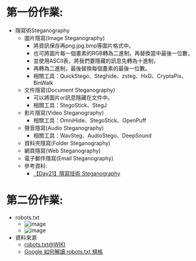 # 第一份作業:
- 隱寫術Steganography
  - 圖片隱寫(Image Steganography)
    - 將資訊保存再png.jpg.bmp等圖片格式中。
    - 也可將圖片每一個畫素的RGB轉為二進制，再替換當中最後一位數，
    - 並使用ASCII表，將我們要隱藏的訊息先轉為十進制，
    - 再轉為二進制，最後替換每個畫素的最後一位數。
    - 相關工具：QuickStego、Steghide、zsteg、HxD、CryptaPix、BinWalk
  - 文件隱寫(Document Steganography)
    - 可以將圖片or訊息隱藏在文件中。
    - 相關工具：StegoStick、StegJ
  - 影片隱寫(Video Steganography)
    - 相關工具：OmniHide、StegoStick、OpenPuff
  - 聲音隱寫(Audio Steganography)
    - 相關工具：WavSteg、AudioStego、DeepSound
  - 資料夾隱寫(Folder Steganography)
  - 網頁隱寫(Web Steganography)
  - 電子郵件隱寫(Email Steganography)
  - 參考資料:
    - [【Day21】隱寫技術 Steganography](https://ithelp.ithome.com.tw/articles/10278407)

# 第二份作業:
- robots.txt
  - ![image](https://user-images.githubusercontent.com/114580308/192777247-fc7775b9-d459-4dc2-92f3-6f6abcf73cf8.png) 
  - ![image](https://user-images.githubusercontent.com/114580308/192776851-9b139b21-5b64-4879-9065-ec3a637374f6.png)
- 資料來源
  - [robots.txt@WIKI](https://zh.wikipedia.org/zh-tw/Robots.txt) 
  - [Google 如何解讀 robots.txt 規格](https://developers.google.com/search/docs/advanced/robots/robots_txt?hl=zh-tw)
